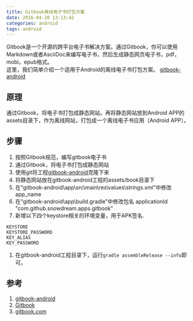 ```yaml
---
title: Gitbook离线电子书打包方案 
date: 2016-04-20 13:13:42
categories: android
tags: android
---
```


Gitbook是一个开源的跨平台电子书解决方案。通过Gitbook，你可以使用Markdown或者AsciiDoc来编写电子书，然后生成静态网页电子书，pdf，mobi，epub格式。    
这里，我们简单介绍一个适用于Android的离线电子书打包方案。 [gitbook-android](https://github.com/snowdream/gitbook-android)

## 原理
通过Gitbook，将电子书打包成静态网站。再将静态网站放到Android APP的assets目录下，作为离线网站，打包成一个离线电子书应用（Android APP）。


## 步骤
1. 按照Gitbook规范，编写gitbook电子书
1. 通过Gitbook，将电子书打包成静态网站
1. 使用git将工程[gitbook-android](https://github.com/snowdream/gitbook-android)克隆下来
1. 将静态网站放在gitbook-android工程的assets/book目录下
1. 在“gitbook-android\app\src\main\res\values\strings.xml”中修改app_name
1. 在“gitbook-android\app\build.gradle”中修改包名 applicationId "com.github.snowdream.apps.gitbook"
1. 新增以下四个keystore相关的环境变量，用于APK签名.
```
KEYSTORE
KEYSTORE_PASSWORD
KEY_ALIAS
KEY_PASSWORD
```
1. 在gitbook-android工程目录下，运行`gradle assembleRelease --info`即可。


## 参考
1. [gitbook-android](https://github.com/snowdream/gitbook-android)
1. [Gitbook](https://github.com/GitbookIO/gitbook)
1. [gitbook.com](https://www.gitbook.com)
